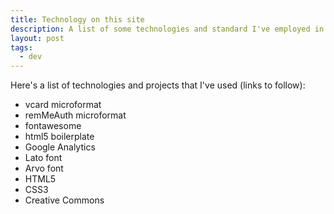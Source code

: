 ```yaml
---
title: Technology on this site
description: A list of some technologies and standard I've employed in the making of this site.
layout: post
tags: 
  - dev
---
```


Here's a list of technologies and projects that I've used (links to follow):

- vcard microformat
- remMeAuth microformat
- fontawesome
- html5 boilerplate
- Google Analytics
- Lato font
- Arvo font
- HTML5
- CSS3
- Creative Commons
